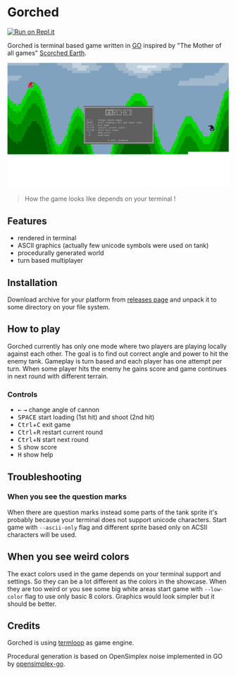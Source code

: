 # Gorched

[![Run on Repl.it](https://repl.it/badge/github/zladovan/gorched)](http://gorched.zladovan.repl.run/)

Gorched is terminal based game written in [GO](https://golang.org/) inspired by "The Mother of all games" [Scorched Earth](https://en.wikipedia.org/wiki/Scorched_Earth_(video_game)).

![showcase](showcase.gif "Showcase recorded from terminal output")

> How the game looks like depends on your terminal !

## Features

 - rendered in terminal
 - ASCII graphics (actually few unicode symbols were used on tank)
 - procedurally generated world
 - turn based multiplayer

## Installation

Download archive for your platform from [releases page](https://github.com/zladovan/gorched/releases/latest) and unpack it to some directory on your file system.


## How to play

Gorched currently has only one mode where two players are playing locally against each other. The goal is to find out correct angle and power to hit the enemy tank. Gameplay is turn based and each player has one attempt per turn. When some player hits the enemy he gains score and game continues in next round with different terrain.

### Controls

- <kbd>←</kbd> <kbd>→</kbd> change angle of cannon
- <kbd>SPACE</kbd> start loading (1st hit) and shoot (2nd hit)
- <kbd>Ctrl</kbd>+<kbd>C</kbd> exit game 
- <kbd>Ctrl</kbd>+<kbd>R</kbd> restart current round
- <kbd>Ctrl</kbd>+<kbd>N</kbd> start next round
- <kbd>S</kbd> show score
- <kbd>H</kbd> show help 

## Troubleshooting

### When you see the question marks 

When there are question marks instead some parts of the tank sprite it's probably because your terminal does not support unicode characters. Start game with `--ascii-only` flag and different sprite based only on ACSII characters will be used.

## When you see weird colors

The exact colors used in the game depends on your terminal support and settings. So they can be a lot different as the colors in the showcase. When they are too weird or you see some big white areas start game with `--low-color` flag to use only basic 8 colors. Graphics would look simpler but it should be better.

## Credits

Gorched is using [termloop](https://github.com/JoelOtter/termloop) as game engine.

Procedural generation is based on OpenSimplex noise implemented in GO by [opensimplex-go](https://github.com/ojrac/opensimplex-go]).
